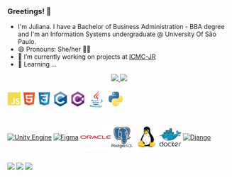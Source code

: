 ### Greetings! 👋

- I'm Juliana. I have a Bachelor of Business Administration - BBA degree and I'm an Information Systems undergraduate @ University Of São Paulo.
- 😄 Pronouns: She/her 🏳️‍🌈
- 🔭 I’m currently working on projects at <a href="https://icmcjunior.com.br/" target="_blank">ICMC-JR</a>
- 🌱 Learning ...

<div align="center">
  <a href="https://github.com/juliana1390">
  <img height="180em" src="https://github-readme-stats.vercel.app/api?username=juliana1390&show_icons=true&theme=ocean_dark&include_all_commits=true&count_private=true"/>
  <img height="180em" src="https://github-readme-stats.vercel.app/api/top-langs/?username=juliana1390&layout=compact&langs_count=7&theme=ocean_dark"/>
</div>
  
<div style="display: inline_block"><br>
  <a href="https://developer.mozilla.org/en-US/docs/Web/JavaScript" target="_blank"><img align="center" alt="JavaScript" height="30" width="30" src="https://raw.githubusercontent.com/devicons/devicon/master/icons/javascript/javascript-plain.svg" target="_blank"></a>
  <a href="https://developer.mozilla.org/pt-BR/docs/Web/HTML" target="_blank"><img align="center" alt="HTML" height="30" width="30" src="https://raw.githubusercontent.com/devicons/devicon/master/icons/html5/html5-original.svg" target="_blank"></a>
  <a href="https://developer.mozilla.org/pt-BR/docs/Web/CSS" target="_blank"><img align="center" alt="CSS" height="30" width="30" src="https://raw.githubusercontent.com/devicons/devicon/master/icons/css3/css3-original.svg" target="_blank"></a>
  <a href="https://www.w3schools.com/c/c_intro.php" target="_blank"><img align="center" alt="C Programming Language" height="35" width="35" src="https://raw.githubusercontent.com/devicons/devicon/master/icons/c/c-original.svg" target="_blank"></a>
  <a href="https://learn.microsoft.com/pt-br/dotnet/csharp/" target="_blank"><img align="center" alt="C Sharp" height="35" width="35" src="https://raw.githubusercontent.com/devicons/devicon/master/icons/csharp/csharp-original.svg" target="_blank"></a>
  <a href="https://docs.oracle.com/en/java/" target="_blank"><img align="center" alt="Java Programming Language" height="40" width="40" src="https://raw.githubusercontent.com/devicons/devicon/master/icons/java/java-original.svg" target="_blank"></a>
  <a href="https://www.python.org/" target="_blank"><img align="center" alt="Python Programming Language" height="40" width="40" src="https://raw.githubusercontent.com/devicons/devicon/master/icons/python/python-original.svg" target="_blank"></a>
</div>

  #
  
<div>
  <a href="https://unity.com/pt" target="_blank"><img align="center" alt="Unity Engine" height="35" width="35" src="https://camo.githubusercontent.com/5f675d7f25e0b706790a667aea70e6ca54c8ddb55fdbed851ab95884e51c7c9f/68747470733a2f2f7777772e766563746f726c6f676f2e7a6f6e652f6c6f676f732f756e69747933642f756e69747933642d69636f6e2e737667" target="_blank"></a>
  <a href="https://www.figma.com/pt-br/" target="_blank"><img align="center" alt="Figma" height="34" width="35" src="https://camo.githubusercontent.com/f32e9cca1f0df0138a8f536217daa54ad21b6913642422f32e3c5c623f3a06b9/68747470733a2f2f7777772e766563746f726c6f676f2e7a6f6e652f6c6f676f732f6669676d612f6669676d612d69636f6e2e737667" target="_blank"></a>
  <a href="https://www.oracle.com/br/" target="_blank"><img align="center" alt="Oracle" height="55" width="70" src="https://raw.githubusercontent.com/devicons/devicon/master/icons/oracle/oracle-original.svg"
  <a href="https://www.postgresql.org/" target="_blank"><img align="center" alt="PostgreSQL" height="50" width="50" src="https://raw.githubusercontent.com/devicons/devicon/master/icons/postgresql/postgresql-original-wordmark.svg" target="_blank"></a>
  <a href="https://www.linux.org/" target="_blank"><img align="center" alt="Linux" height="50" width="50" src="https://raw.githubusercontent.com/devicons/devicon/master/icons/linux/linux-original.svg" target="_blank"></a>
  <a href="https://www.docker.com/" target="_blank"><img align="center" alt="Docker" height="50" width="50" src="https://raw.githubusercontent.com/devicons/devicon/master/icons/docker/docker-original-wordmark.svg" target="_blank"></a>
  <a href="https://www.djangoproject.com/" target="_blank"><img align="center" alt="Django" height="45" width="60" src="https://cdn.jsdelivr.net/gh/devicons/devicon@latest/icons/django/django-plain-wordmark.svg" "target="_blank"></a>
</div>
  
  ##
 
<div>
  <a href="https://www.linkedin.com/in/juliana-santos1390/" target="_blank"><img src="https://img.shields.io/badge/-LinkedIn-%230077B5?style=for-the-badge&logo=linkedin&logoColor=white" target="_blank"></a> 
  <a href = "mailto:juliana13290@gmail.com"><img src="https://img.shields.io/badge/Gmail-D14836?style=for-the-badge&logo=gmail&logoColor=white" target="_blank"></a>
 <a href="https://discord.gg/782075408048848917" target="_blank"><img src="https://img.shields.io/badge/Discord-7289DA?style=for-the-badge&logo=discord&logoColor=white" target="_blank"></a>   
</div>

